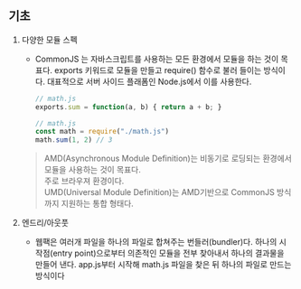 ## 기초
1. 다양한 모듈 스펙
   - CommonJS 는 자바스크립트를 사용하는 모든 환경에서 모듈을 하는 것이 목표다. exports 키워드로 모듈을 만들고 require() 함수로 불러 들이는 방식이다. 대표적으로 서버 사이드 플래폼인 Node.js에서 이를 사용한다.
        ```javascript
        // math.js
        exports.sum = function(a, b) { return a + b; }
        ```
        ```javascript
        // math.js
        const math = require("./math.js")
        math.sum(1, 2) // 3
        ```
   >AMD(Asynchronous Module Definition)는 비동기로 로딩되는 환경에서 모듈을 사용하는 것이 목표다.<br>주로 브라우져 환경이다.<br>UMD(Universal Module Definition)는 AMD기반으로 CommonJS 방식까지 지원하는 통합 형태다.

2. 엔드리/아웃풋
   - 웹팩은 여러개 파일을 하나의 파일로 합쳐주는 번들러(bundler)다. 하나의 시작점(entry point)으로부터 의존적인 모듈을 전부 찾아내서 하나의 결과물을 만들어 낸다. app.js부터 시작해 math.js 파일을 찾은 뒤 하나의 파일로 만드는 방식이다
